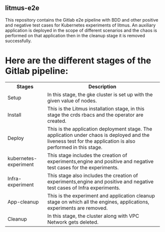## litmus-e2e
This repository contains the Gitlab e2e pipeline with BDD and other positive and negative test cases for Kubernetes experiments of litmus. An auxiliary application is deployed in the scope of different scenarios and the chaos is performed on that application then in the cleanup stage it is removed successfully.
# Here are the different stages of the Gitlab pipeline:

<table style="width:100%">
  <tr>
    <th>Stages</th>
    <th>Description</th>
  </tr>
  <tr>
    <td>Setup</td>
    <td>In this stage, the gke cluster is set up with the given value of nodes.</td>
  </tr>
  <tr>
    <td>Install</td>
    <td>This is the Litmus installation stage, in this stage the crds rbacs and the operator are created.</td>
  </tr>
    <tr>
    <td>Deploy</td>
    <td>This is the application deployment stage. The application under chaos is deployed and the liveness test for the application is also performed in this stage.</td>
  </tr>
    <tr>
    <td>kubernetes-experiment</td>
    <td>This stage includes the creation of experiments,engine and positive and negative test cases for the experiments.</td>
  </tr>
    <tr>
    <td>Infra-experiment</td>
    <td>This stage also includes the creation of experiments,engine and positive and negative test cases of Infra experiments.</td>
  </tr>
    <tr>
    <td>App-cleanup</td>
    <td>This is the experiment and application cleanup stage on which all the engines, applications, experiments are removed.</td>
  </tr>
    <tr>
    <td>Cleanup</td>
    <td>In this stage, the cluster along with VPC Network gets deleted.</td>
  </tr>
</table>